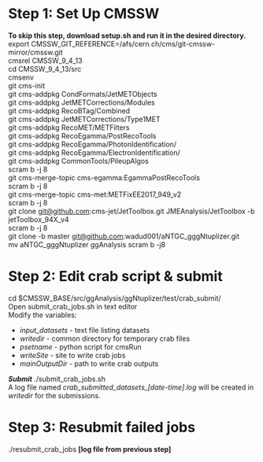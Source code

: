 Step 1: Set Up CMSSW 
====================
**To skip this step, download setup.sh and run it in the desired directory.**<br> 
export CMSSW_GIT_REFERENCE=/afs/cern.ch/cms/git-cmssw-mirror/cmssw.git <br> 
cmsrel CMSSW_9_4_13 <br> 
cd CMSSW_9_4_13/src <br>
cmsenv <br>
git cms-init <br>
git cms-addpkg CondFormats/JetMETObjects <br> 
git cms-addpkg JetMETCorrections/Modules <br> 
git cms-addpkg RecoBTag/Combined <br> 
git cms-addpkg JetMETCorrections/Type1MET <br> 
git cms-addpkg RecoMET/METFilters <br> 
git cms-addpkg RecoEgamma/PostRecoTools <br> 
git cms-addpkg RecoEgamma/PhotonIdentification/ <br> 
git cms-addpkg RecoEgamma/ElectronIdentification/ <br> 
git cms-addpkg CommonTools/PileupAlgos <br> 
scram b -j 8 <br>
git cms-merge-topic cms-egamma:EgammaPostRecoTools <br>
scram b -j 8 <br>
git cms-merge-topic cms-met:METFixEE2017_949_v2 <br>
scram b -j 8 <br>
git clone git@github.com:cms-jet/JetToolbox.git JMEAnalysis/JetToolbox -b jetToolbox_94X_v4 <br> 
scram b -j 8 <br>
git clone -b master git@github.com:wadud001/aNTGC_gggNtuplizer.git <br>
mv aNTGC_gggNtuplizer ggAnalysis
scram b -j8 <br>


Step 2: Edit crab script & submit
=================================
cd $CMSSW_BASE/src/ggAnalysis/ggNtuplizer/test/crab_submit/<br>
Open submit_crab_jobs.sh in text editor <br>
Modify the variables: <br>
* *input_datasets* - text file listing datasets <br>
* *writedir* - common directory for temporary crab files <br>
* *psetname* - python script for cmsRun <br>
* *writeSite* - site to write crab jobs <br>
* *mainOutputDir* - path to write crab outputs <br>

___Submit___ ./submit_crab_jobs.sh<br>
A log file named *crab_submitted_datasets_[date-time].log* will be created in *writedir* for the submissions. <br>


Step 3: Resubmit failed jobs
============================
./resubmit_crab_jobs __[log file from previous step]__
